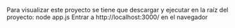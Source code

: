Para visualizar este proyecto se tiene que descargar y ejecutar en la raíz del proyecto: node app.js
Entrar a http://localhost:3000/ en el navegador
